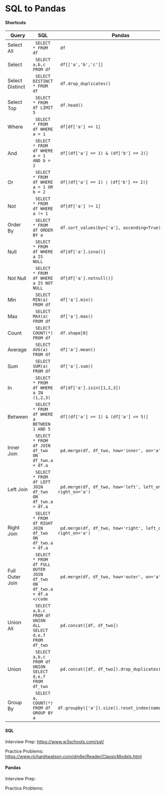 # SQL to Pandas

#### Shortcuts

| Query           | SQL                                                        | Pandas                                                       |
|-----------------|------------------------------------------------------------|--------------------------------------------------------------|
| Select All      | <code> SELECT * FROM df </code>                                           | <code> df </code>                                                         |
| Select          | <code> SELECT a,b,c FROM df </code>                                   | <code> df[['a','b','c']] </code>                                           |
| Select Distinct | <code> SELECT DISTINCT * FROM df </code>                                  | <code> df.drop_duplicates() </code>                                        |
| Select Top      | <code> SELECT * FROM df LIMIT 5 </code>                                   | <code> df.head() </code>                                                    |
| Where           | <code> SELECT * FROM df WHERE a = 1 </code>                               | <code> df[df['a'] == 1] </code>                                              |
| And             | <code> SELECT * FROM df WHERE a = 1 AND b = 2 </code>                     | <code> df[(df['a'] == 1) & (df['b'] == 2)] </code>                          |
| Or              | <code> SELECT * FROM df WHERE a = 1 OR b = 2 </code>                      | <code> df[(df['a'] == 1) <code>&#124;</code> (df['b'] == 2)] </code>                         |
| Not             | <code> SELECT * FROM df WHERE a != 1 </code>                              | <code> df[df['a'] != 1] </code>                                            |
| Order By        | <code> SELECT * FROM df ORDER BY a </code>                               | <code> df.sort_values(by=['a'], ascending=True) </code>                    |
| Null            | <code> SELECT * FROM df WHERE a IS NULL </code>                           | <code> df[df['a'].isna()] </code>                                        |
| Not Null        | <code> SELECT * FROM df WHERE a IS NOT NULL </code>                       | <code> df[df['a'].notnull()] </code>                                      |
| Min             | <code> SELECT MIN(a) FROM df </code>                                      | <code> df['a'].min() </code>                                               |
| Max             | <code> SELECT MAX(a) FROM df </code>                                      | <code> df['a'].max() </code>                                               |
| Count           | <code> SELECT COUNT(*) FROM df </code>                                    | <code> df.shape[0] </code>                                                 |
| Average         | <code> SELECT AVG(a) FROM df </code>                                      | <code> df['a'].mean() </code>                                               |
| Sum             | <code> SELECT SUM(a) FROM df </code>                                      | <code> df['a'].sum() </code>                                               |
| In              | <code> SELECT * FROM df WHERE a IN (1,2,3) </code>                        | <code> df[df['a'].isin([1,2,3]) </code>                                    |
| Between         | <code> SELECT * FROM df WHERE a BETWEEN 1 AND 5 </code>                   | <code> df[(df['a'] >= 1) & (df['a'] <= 5)] </code>                          |
| Inner Join      | <code> SELECT * FROM df JOIN df_two ON df_two.a = df.a </code>           | <code> pd.merge(df, df_two, how='inner', on='a') </code>                   |
| Left Join       | <code> SELECT * FROM df LEFT JOIN df_two ON df_two.a = df.a </code>      | <code> pd.merge(df, df_two, how='left', left_on='a', right_on='a') </code>  |
| Right Join      | <code> SELECT * FROM df RIGHT JOIN df_two ON df_two.a = df.a </code>      | <code> pd.merge(df, df_two, how='right', left_on='a', right_on='a') </code> |
| Full Outer Join | <code> SELECT * FROM df FULL OUTER JOIN df_two ON df_two.a = df.a </code | <code> pd.merge(df, df_two, how='outer', on='a') </code>                    |
| Union All       | <code> SELECT a,b,c FROM df UNION ALL SELECT d,e,f FROM df_two </code>    | <code> pd.concat([df, df_two]) </code>                                      |
| Union           | <code> SELECT a,b,c FROM df UNION SELECT d,e,f FROM df_two </code>        | <code> pd.concat([df, df_two]).drop_duplicates() </code>                    |
| Group By        | <code> SELECT a, COUNT(*) FROM df GROUP BY a </code>                      | <code> df.groupby(['a']).size().reset_index(name='count') </code>           |

#### SQL

Interview Prep: https://www.w3schools.com/sql/

Practice Problems: https://www.richardtwatson.com/dm6e/Reader/ClassicModels.html


#### Pandas

Interview Prep:

Practice Problems:
